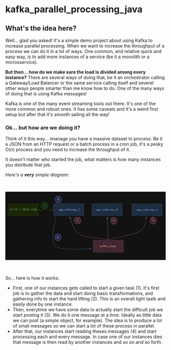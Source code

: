 # kafka_parallel_processing_java

## What's the idea here?

Well... glad you asked! It's a simple demo project about using Kafka to increase parallel processing. When we want to increase the throughput of a process we can do it in a lot of ways. One common, and relative quick and easy way, is to add more instances of a service (be it a monolith or a microsservice).

**But then... how do we make sure the load is divided among every instance?** There are several ways of doing that, be it an orchestrator calling a Gateway/Load Balancer or the same service calling itself and severel other ways people smarter than me know how to do. One of the many ways of doing that is using Kafka messages!

Kafka is one of the many event streaming tools out there. It's one of the more common and robust ones. It has some caveats and it's a weird first setup but after that it's smooth sailing all the way!

### Ok... but how are we doing it?

Think of it this way... imanage you have a massive dataset to process. Be it a JSON from an HTTP request or a batch process in a cron job, it's a pesky O(n) process and you need to increase the throughput of it.

It doesn't matter who started the job, what matters is how many instances you dstribute that job.

_Here's a **very** simple diagram:_

&nbsp;

<p align="center">
    <img src=".github/diagram_1.png" width="1000 title="hover text">
</p>

&nbsp;

So... here is how it works:

- First, one of our instances gets called to start a given task (1). It's first job is to gather the data and start doing basic transformations, and gathering info to start the hard lifting (2). This is an overall light tastk and easily done by one instance.
- Then, everytime we have some data to actually start the difficult job we start posting it (3). We do it one message at a time. Ideally as little data we can post (a simple object, for example). The idea is to produce a lot of small messages so we can start a lot of these process in parallel.
- After that, our instances start reading theses messages (4) and start processing each and every message. In case one of our instances dies that message is then read by another instances and so on and so forth.